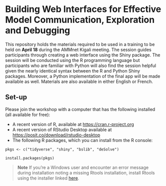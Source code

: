 # Building Web Interfaces for Effective Model Communication, Exploration and Debugging

This repository holds the materials required to be used in a training to be held on **April 18** during the AMMnet Kigali meeting. The session guides participants through creating a web interface using the Shiny package. The session will be conducted using the R programming language but participants who are familiar with Python will also find the session helpful given the nearly identical syntax between the R and Python Shiny packages. Moreover, a Python implementation of the final app will be made available as well. Materials are also available in either English or French.

## Set-up

Please join the workshop with a computer that has the following installed (all available for free):

-   A recent version of R, available at <https://cran.r-project.org>
-   A recent version of RStudio Desktop available at <https://posit.co/download/rstudio-desktop>
-   The following R packages, which you can install from the R console:

```         
pkgs <- c("tidyverse", "shiny", "bslib", "deSolve")

install.packages(pkgs)
```

> **Note** If you’re a Windows user and encounter an error message during installation noting a missing Rtools installation, install Rtools using the installer linked [here](https://cran.r-project.org/bin/windows/Rtools).
